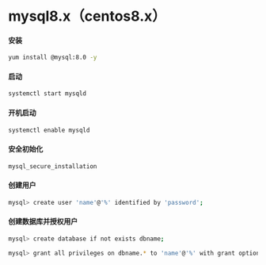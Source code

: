 # mysql8.x（centos8.x）

#### 安装

```bash
yum install @mysql:8.0 -y
```

#### 启动

```bash
systemctl start mysqld
```

#### 开机启动

```bash
systemctl enable mysqld
```

#### 安全初始化

```bash
mysql_secure_installation
```

#### 创建用户

```bash
mysql> create user 'name'@'%' identified by 'password';
```

#### 创建数据库并授权用户

```bash
mysql> create database if not exists dbname;

mysql> grant all privileges on dbname.* to 'name'@'%' with grant option;
```